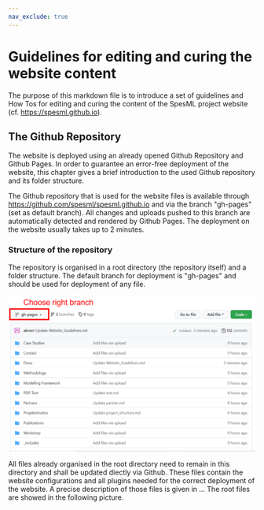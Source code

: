 ```yaml
---
nav_exclude: true
---
```

# Guidelines for editing and curing the website content
The purpose of this markdown file is to introduce a set of guidelines and How Tos for editing and curing the content of the SpesML project website (cf. https://spesml.github.io). 

## The Github Repository
The website is deployed using an already opened Github Repository and Github Pages. In order to guarantee an error-free deployment of the website, this chapter gives a brief introduction to the used Github repository and its folder structure.  
  
The Github repository that is used for the website files is available through https://github.com/spesml/spesml.github.io and via the branch "gh-pages" (set as default branch). All changes and uploads pushed to this branch are automatically detected and rendered by Github Pages. The deployment on the website usually takes up to 2 minutes.

### Structure of the repository
The repository is organised in a root directory (the repository itself) and a folder structure. The default branch for deployment is "gh-pages" and should be used for deployment of any file.  
  
![Choice of branch](/Docu/pics/branch_choice.png)  
  
All files already organised in the root directory need to remain in this directory and shall be updated diectly via Github. These files contain the website configurations and all plugins needed for the correct deployment of the website. A precise description of those files is given in ...
The root files are showed in the following picture.  
  
 

